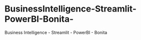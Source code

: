 # BusinessIntelligence-Streamlit-PowerBI-Bonita-
Business Intelligence - Streamlit - PowerBI - Bonita
